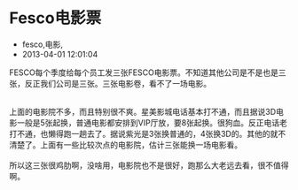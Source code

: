 # Fesco电影票
- fesco,电影,
- 2013-04-01 12:01:04


FESCO每个季度给每个员工发三张FESCO电影票。不知道其他公司是不是也是三张，反正我们公司是三张。三张电影卷，看不了一场电影。<div><br /></div><div>上面的电影院不多，而且特别很不爽。星美影城电话基本打不通，而且据说3D电影一般是5张起换，普通电影都安排到VIP厅放，要8张起换。很狗血。反正电话老打不通，也懒得跑一趟去了。据说紫光是3张换普通的，4张换3D的。其他的就不清楚了。上面有一些比较次点的电影院，估计三张能换一场电影看。</div><div><br /></div><div>所以这三张很鸡肋啊，没啥用，电影院也不是很好，跑那么大老远去看，很不值得啊。</div>
